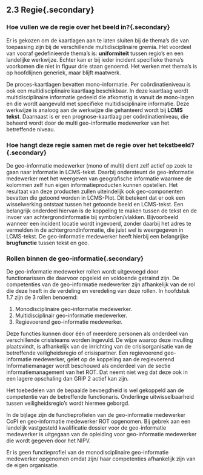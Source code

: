 ## 2.3 Regie{.secondary}

### Hoe vullen we de regie over het beeld in?{.secondary}
Er is gekozen om de kaartlagen aan te laten sluiten bij de thema’s die van toepassing zijn bij de verschillende multidisciplinaire gremia. Het voordeel van vooraf gedefinieerde thema’s is: **uniformiteit** tussen regio’s en een landelijke werkwijze. Echter kan er bij ieder incident
specifieke thema’s voorkomen die niet in figuur drie staan genoemd. Het werken met thema’s is op hoofdlijnen generiek, maar blijft maatwerk.

De proces-kaartlagen bevatten mono-informatie. Per coördinatieniveau is ook een multidisciplinaire kaartlaag beschikbaar. In deze kaartlaag wordt multidisciplinaire informatie gedeeld die afkomstig is vanuit de mono-lagen en die wordt aangevuld met specifieke multidisciplinaire informatie. Deze werkwijze is analoog aan de werkwijze die gehanteerd
wordt bij **LCMS tekst**. Daarnaast is er een prognose-kaartlaag per coördinatieniveau, die beheerd wordt door de multi geo-informatie medewerker van het betreffende niveau.

### Hoe hangt deze regie samen met de regie over het tekstbeeld?{.secondary}
De geo-informatie medewerker (mono of multi) dient zelf actief op zoek te gaan naar informatie in LCMS-tekst. Daarbij ondersteunt de geo-informatie medewerker met het weergeven van geografische informatie waarmee de kolommen zelf hun eigen informatieproducten kunnen opstellen. Het resultaat van deze producten zullen uiteindelijk ook geo-componenten bevatten die getoond worden in LCMS-Plot. Dit betekent dat er ook
een wisselwerking ontstaat tussen het getoonde beeld en LCMS-tekst.
Een belangrijk onderdeel hiervan is de koppeling te maken tussen de tekst en de invoer van achtergrondinformatie bij symbolen/vlakken. Bijvoorbeeld wanneer een incident locatie wordt ingevoerd, zonder daarbij het adres te vermelden in de achtergrondinformatie, die juist wel is weergegeven in LCMS-tekst. De geo-informatie medewerker heeft hierbij een belangrijke
**brugfunctie** tussen tekst en geo.

### Rollen binnen de geo-informatie{.secondary}
De geo-informatie medewerker rollen wordt uitgevoegd door functionarissen die daarvoor opgeleid en voldoende getraind zijn. De competenties van de geo-informatie medewerker zijn afhankelijk van de rol die deze heeft in de verdeling en veredeling van deze rollen. In hoofdstuk 1.7 zijn de 3 rollen benoemd:

1. Monodisciplinaire geo-informatie medewerker.
2. Multidisciplinair geo-informatie medewerker.
3. Regievoerend geo-informatie medewerker.

Deze functies kunnen door één of meerdere personen als onderdeel van verschillende crisisteams worden ingevuld. De wijze waarop deze invulling plaatsvindt, is afhankelijk van de inrichting van de crisisorganisatie van de betreffende veiligheidsregio of crisispartner. Een regievoerend geo-informatie medewerker, gelet op de koppeling aan de regievoerend
Informatiemanager wordt beschouwd als onderdeel van de sectie informatiemanagement van het ROT. Dat neemt niet weg dat deze ook in een lagere opschaling dan GRIP 2 actief kan zijn.

Het toebedelen van de bepaalde bevoegdheid is wel gekoppeld aan de competentie van de betreffende functionaris. Onderlinge uitwisselbaarheid tussen veiligheidsregio’s wordt hiermee geborgd.

In de bijlage zijn de functieprofielen van de geo-informatie medewerker CoPI en geo-informatie medewerker ROT opgenomen. Bij gebrek aan een landelijk vastgesteld kwalificatie dossier voor de geo-informatie medewerker is uitgegaan van de opleiding voor geo-informatie medewerker die wordt gegeven door het NIPV.

Er is geen functieprofiel van de monodisciplinaire geo-informatie medewerker opgenomen omdat zijn/ haar competenties afhankelijk zijn van de eigen organisatie.
